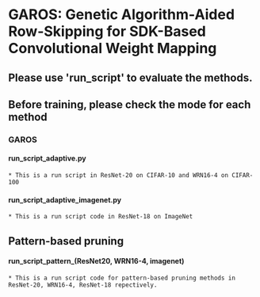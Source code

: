 # GAROS: Genetic Algorithm-Aided Row-Skipping for SDK-Based Convolutional Weight Mapping


  ## Please use 'run_script' to evaluate the methods. 
  ## Before training, please check the mode for each method
  ### GAROS
  #### run_script_adaptive.py
    * This is a run script in ResNet-20 on CIFAR-10 and WRN16-4 on CIFAR-100
  #### run_script_adaptive_imagenet.py
    * This is a run script code in ResNet-18 on ImageNet

  ## Pattern-based pruning
  #### run_script_pattern_(ResNet20, WRN16-4, imagenet)
    * This is a run script code for pattern-based pruning methods in ResNet-20, WRN16-4, ResNet-18 repectively.
